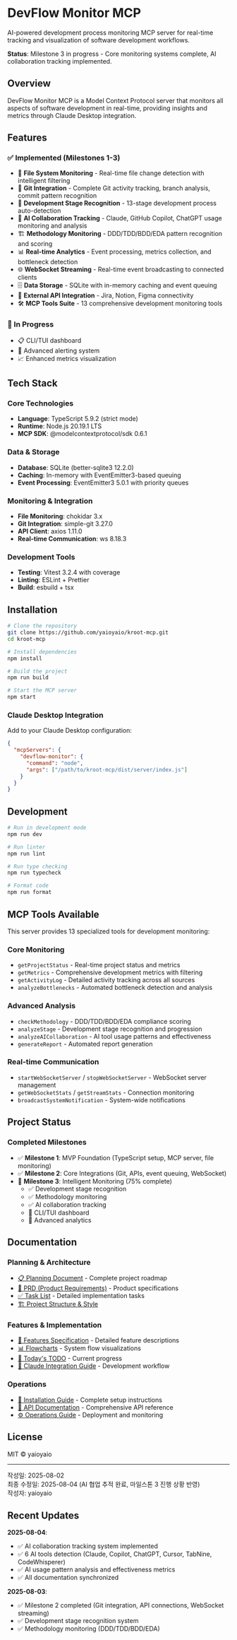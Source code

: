 # DevFlow Monitor MCP

AI-powered development process monitoring MCP server for real-time tracking and visualization of software development workflows.

**Status**: Milestone 3 in progress - Core monitoring systems complete, AI collaboration tracking implemented.

## Overview

DevFlow Monitor MCP is a Model Context Protocol server that monitors all aspects of software development in real-time, providing insights and metrics through Claude Desktop integration.

## Features

### ✅ Implemented (Milestones 1-3)
- 📁 **File System Monitoring** - Real-time file change detection with intelligent filtering
- 🔄 **Git Integration** - Complete Git activity tracking, branch analysis, commit pattern recognition
- 🎯 **Development Stage Recognition** - 13-stage development process auto-detection
- 🤖 **AI Collaboration Tracking** - Claude, GitHub Copilot, ChatGPT usage monitoring and analysis
- 🏗️ **Methodology Monitoring** - DDD/TDD/BDD/EDA pattern recognition and scoring
- 📊 **Real-time Analytics** - Event processing, metrics collection, and bottleneck detection
- 🌐 **WebSocket Streaming** - Real-time event broadcasting to connected clients
- 🗄️ **Data Storage** - SQLite with in-memory caching and event queuing
- 🔌 **External API Integration** - Jira, Notion, Figma connectivity
- 🛠️ **MCP Tools Suite** - 13 comprehensive development monitoring tools

### 🚧 In Progress
- 📋 CLI/TUI dashboard
- 🚨 Advanced alerting system
- 📈 Enhanced metrics visualization

## Tech Stack

### Core Technologies
- **Language**: TypeScript 5.9.2 (strict mode)
- **Runtime**: Node.js 20.19.1 LTS
- **MCP SDK**: @modelcontextprotocol/sdk 0.6.1

### Data & Storage
- **Database**: SQLite (better-sqlite3 12.2.0)
- **Caching**: In-memory with EventEmitter3-based queuing
- **Event Processing**: EventEmitter3 5.0.1 with priority queues

### Monitoring & Integration
- **File Monitoring**: chokidar 3.x
- **Git Integration**: simple-git 3.27.0
- **API Client**: axios 1.11.0
- **Real-time Communication**: ws 8.18.3

### Development Tools
- **Testing**: Vitest 3.2.4 with coverage
- **Linting**: ESLint + Prettier
- **Build**: esbuild + tsx

## Installation

```bash
# Clone the repository
git clone https://github.com/yaioyaio/kroot-mcp.git
cd kroot-mcp

# Install dependencies
npm install

# Build the project
npm run build

# Start the MCP server
npm start
```

### Claude Desktop Integration

Add to your Claude Desktop configuration:

```json
{
  "mcpServers": {
    "devflow-monitor": {
      "command": "node",
      "args": ["/path/to/kroot-mcp/dist/server/index.js"]
    }
  }
}
```

## Development

```bash
# Run in development mode
npm run dev

# Run linter
npm run lint

# Run type checking
npm run typecheck

# Format code
npm run format
```

## MCP Tools Available

This server provides 13 specialized tools for development monitoring:

### Core Monitoring
- `getProjectStatus` - Real-time project status and metrics
- `getMetrics` - Comprehensive development metrics with filtering
- `getActivityLog` - Detailed activity tracking across all sources
- `analyzeBottlenecks` - Automated bottleneck detection and analysis

### Advanced Analysis  
- `checkMethodology` - DDD/TDD/BDD/EDA compliance scoring
- `analyzeStage` - Development stage recognition and progression
- `analyzeAICollaboration` - AI tool usage patterns and effectiveness
- `generateReport` - Automated report generation

### Real-time Communication
- `startWebSocketServer` / `stopWebSocketServer` - WebSocket server management
- `getWebSocketStats` / `getStreamStats` - Connection monitoring
- `broadcastSystemNotification` - System-wide notifications

## Project Status

### Completed Milestones
- ✅ **Milestone 1**: MVP Foundation (TypeScript setup, MCP server, file monitoring)
- ✅ **Milestone 2**: Core Integrations (Git, APIs, event queuing, WebSocket)
- 🚧 **Milestone 3**: Intelligent Monitoring (75% complete)
  - ✅ Development stage recognition
  - ✅ Methodology monitoring  
  - ✅ AI collaboration tracking
  - 🚧 CLI/TUI dashboard
  - 🚧 Advanced analytics

## Documentation

### Planning & Architecture
- [📋 Planning Document](./PLANNING.md) - Complete project roadmap
- [📄 PRD (Product Requirements)](./PRD.md) - Product specifications
- [✅ Task List](./TASKS.md) - Detailed implementation tasks
- [🏗️ Project Structure & Style](./docs/PROJECT_STRUCTURE_AND_STYLE.md)

### Features & Implementation
- [🚀 Features Specification](./docs/FEATURES.md) - Detailed feature descriptions
- [📊 Flowcharts](./docs/FLOWCHARTS.md) - System flow visualizations
- [📝 Today's TODO](./docs/todolist/TODOLIST.2025-08-04.md) - Current progress
- [🔧 Claude Integration Guide](./.claude/CLAUDE.md) - Development workflow

### Operations
- [🚀 Installation Guide](./docs/INSTALLATION.md) - Complete setup instructions
- [📖 API Documentation](./docs/API.md) - Comprehensive API reference
- [⚙️ Operations Guide](./docs/operations/README.md) - Deployment and monitoring

## License

MIT © yaioyaio

---

작성일: 2025-08-02  
최종 수정일: 2025-08-04 (AI 협업 추적 완료, 마일스톤 3 진행 상황 반영)  
작성자: yaioyaio

## Recent Updates

**2025-08-04**: 
- ✅ AI collaboration tracking system implemented
- ✅ 6 AI tools detection (Claude, Copilot, ChatGPT, Cursor, TabNine, CodeWhisperer)
- ✅ AI usage pattern analysis and effectiveness metrics
- ✅ All documentation synchronized

**2025-08-03**:
- ✅ Milestone 2 completed (Git integration, API connections, WebSocket streaming)
- ✅ Development stage recognition system
- ✅ Methodology monitoring (DDD/TDD/BDD/EDA)
